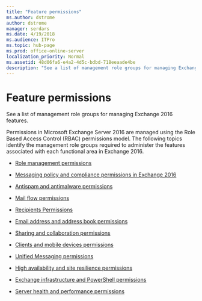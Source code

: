 ```yaml
---
title: "Feature permissions"
ms.author: dstrome
author: dstrome
manager: serdars
ms.date: 4/19/2018
ms.audience: ITPro
ms.topic: hub-page
ms.prod: office-online-server
localization_priority: Normal
ms.assetid: 48d06fa6-e4a2-4d5c-bdbd-718eeaade4be
description: "See a list of management role groups for managing Exchange 2016 features."
---
```


# Feature permissions

See a list of management role groups for managing Exchange 2016 features.
  
Permissions in Microsoft Exchange Server 2016 are managed using the Role Based Access Control (RBAC) permissions model. The following topics identify the management role groups required to administer the features associated with each functional area in Exchange 2016.
  
- [Role management permissions](rbac-perms.md)
    
- [Messaging policy and compliance permissions in Exchange 2016](policy-and-compliance-perms.md)
    
- [Antispam and antimalware permissions](antispam-and-antimalware-perms.md)
    
- [Mail flow permissions](mail-flow-perms.md)
    
- [Recipients Permissions](recipient-perms.md)
    
- [Email address and address book permissions](address-book-perms.md)
    
- [Sharing and collaboration permissions](sharing-and-collaboration-perms.md)
    
- [Clients and mobile devices permissions](client-and-mobile-device-perms.md)
    
- [Unified Messaging permissions](um-perms.md)
    
- [High availability and site resilience permissions](ha-perms.md)
    
- [Exchange infrastructure and PowerShell permissions](infrastructure-perms.md)
    
- [Server health and performance permissions](server-health-perms.md)
    

